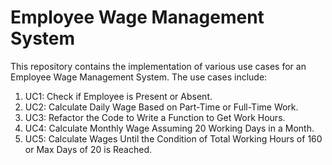 # Employee Wage Management System

This repository contains the implementation of various use cases for an Employee Wage Management System. The use cases include:

1. UC1: Check if Employee is Present or Absent.
2. UC2: Calculate Daily Wage Based on Part-Time or Full-Time Work.
3. UC3: Refactor the Code to Write a Function to Get Work Hours.
4. UC4: Calculate Monthly Wage Assuming 20 Working Days in a Month.
5. UC5: Calculate Wages Until the Condition of Total Working Hours of 160 or Max Days of 20 is Reached.


